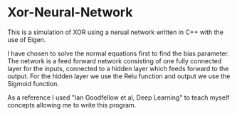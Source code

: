 # Xor-Neural-Network
This is a simulation of XOR using a nerual network written in C++ with the use of Eigen.

I have chosen to solve the normal equations first to find the bias parameter. The network is a feed forward network consisting of one fully connected layer for the inputs, connected to a hidden layer which feeds forward to the output. For the hidden layer we use the Relu function and output we use the Sigmoid function.

As a reference I used "Ian Goodfellow et al, Deep Learning" to teach myself concepts allowing me to write this program.
